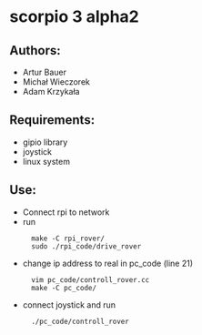 # scorpio 3 alpha2

## Authors:
* Artur Bauer
* Michał Wieczorek
* Adam Krzykała

## Requirements:
* gipio library
* joystick
* linux system

## Use:
* Connect rpi to network
* run 
  ```
    make -C rpi_rover/
    sudo ./rpi_code/drive_rover
  ```
* change ip address to real in pc_code (line 21)
  ```
    vim pc_code/controll_rover.cc
    make -C pc_code/
  ```
* connect joystick and run
  ```
    ./pc_code/controll_rover
  ```
